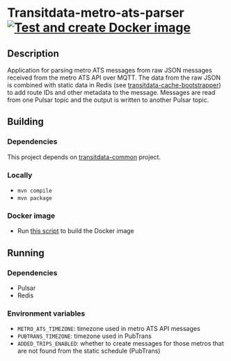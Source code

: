 # Transitdata-metro-ats-parser [![Test and create Docker image](https://github.com/HSLdevcom/transitdata-metro-ats-parser/actions/workflows/test-and-build.yml/badge.svg)](https://github.com/HSLdevcom/transitdata-metro-ats-parser/actions/workflows/test-and-build.yml)

## Description

Application for parsing metro ATS messages from raw JSON messages received from the metro ATS API over MQTT. The data from the raw JSON is combined with static data in Redis (see [transitdata-cache-bootstrapper](https://github.com/HSLdevcom/transitdata-cache-bootstrapper)) to add route IDs and other metadata to the message. Messages are read
from one Pulsar topic and the output is written to another Pulsar topic.

## Building

### Dependencies

This project depends on [transitdata-common](https://github.com/HSLdevcom/transitdata-common) project.

### Locally

- `mvn compile`
- `mvn package`

### Docker image

- Run [this script](build-image.sh) to build the Docker image

## Running

### Dependencies

* Pulsar
* Redis

### Environment variables

* `METRO_ATS_TIMEZONE`: timezone used in metro ATS API messages
* `PUBTRANS_TIMEZONE`: timezone used in PubTrans
* `ADDED_TRIPS_ENABLED`: whether to create messages for those metros that are not found from the static schedule (PubTrans)
